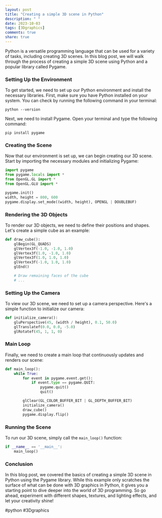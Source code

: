 ```yaml
---
layout: post
title: "Creating a simple 3D scene in Python"
description: " "
date: 2023-10-03
tags: [3Dgraphics]
comments: true
share: true
---
```


Python is a versatile programming language that can be used for a variety of tasks, including creating 3D scenes. In this blog post, we will walk through the process of creating a simple 3D scene using Python and a popular library called Pygame.

### Setting Up the Environment

To get started, we need to set up our Python environment and install the necessary libraries. First, make sure you have Python installed on your system. You can check by running the following command in your terminal:

```
python --version
```

Next, we need to install Pygame. Open your terminal and type the following command:

```
pip install pygame
```

### Creating the Scene

Now that our environment is set up, we can begin creating our 3D scene. Start by importing the necessary modules and initializing Pygame:

```python
import pygame
from pygame.locals import *
from OpenGL.GL import *
from OpenGL.GLU import *

pygame.init()
width, height = 800, 600
pygame.display.set_mode((width, height), OPENGL | DOUBLEBUF)
```

### Rendering the 3D Objects

To render our 3D objects, we need to define their positions and shapes. Let's create a simple cube as an example:

```python
def draw_cube():
    glBegin(GL_QUADS)
    glVertex3f(-1.0, -1.0, 1.0)
    glVertex3f(1.0, -1.0, 1.0)
    glVertex3f(1.0, 1.0, 1.0)
    glVertex3f(-1.0, 1.0, 1.0)
    glEnd()

    # Draw remaining faces of the cube
    # ...
```

### Setting Up the Camera

To view our 3D scene, we need to set up a camera perspective. Here's a simple function to initialize our camera:

```python
def initialize_camera():
    gluPerspective(45, (width / height), 0.1, 50.0)
    glTranslatef(0.0, 0.0, -5.0)
    glRotatef(45, 1, 1, 0)
```

### Main Loop

Finally, we need to create a main loop that continuously updates and renders our scene:

```python
def main_loop():
    while True:
        for event in pygame.event.get():
            if event.type == pygame.QUIT:
                pygame.quit()
                quit()

        glClear(GL_COLOR_BUFFER_BIT | GL_DEPTH_BUFFER_BIT)
        initialize_camera()
        draw_cube()
        pygame.display.flip()
```

### Running the Scene

To run our 3D scene, simply call the `main_loop()` function:

```python
if __name__ == '__main__':
    main_loop()
```

### Conclusion

In this blog post, we covered the basics of creating a simple 3D scene in Python using the Pygame library. While this example only scratches the surface of what can be done with 3D graphics in Python, it gives you a starting point to dive deeper into the world of 3D programming. So go ahead, experiment with different shapes, textures, and lighting effects, and let your creativity shine!

#python #3Dgraphics